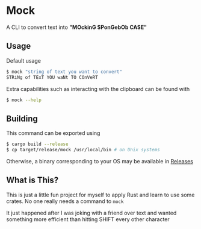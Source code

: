 # Mock
A CLI to convert text into **"MOckinG SPonGebOb CASE"**

## Usage
Default usage
```bash
$ mock "string of text you want to convert"
STRiNg of TExT YOU waNt TO COnVeRT
```

Extra capabilities such as interacting with the clipboard can be found with
```bash
$ mock --help
```

## Building
This command can be exported using
```bash
$ cargo build --release
$ cp target/release/mock /usr/local/bin # on Unix systems
```

Otherwise, a binary corresponding to your OS may be available in [Releases](https://github.com/fruit-bird/mock/releases)

## What is This?
This is just a little fun project for myself to apply Rust and learn to use some crates. No one really needs a command to `mock`

It just happened after I was joking with a friend over text and wanted something more efficient than hitting SHIFT every other character